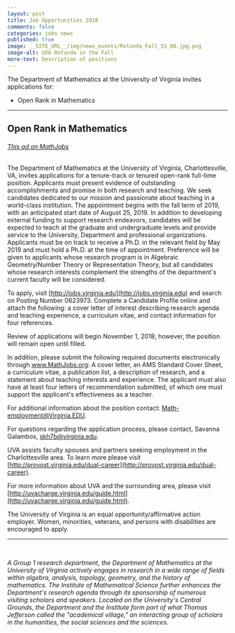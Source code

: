 ```yaml
---
layout: post
title: Job Opportunities 2018
comments: false
categories: jobs news
published: true
image: __SITE_URL__/img/news_events/Rotunda_Fall_SS_08.jpg.png
image-alt: UVA Rotunda in the Fall
more-text: Description of positions
---
```


The Department of Mathematics at the University of Virginia invites applications for: 

- Open Rank in Mathematics

<!--more-->

---

## Open Rank in Mathematics

###### [This ad on MathJobs](http://www.mathjobs.org/jobs/jobs/12466)

The Department of Mathematics at the University of Virginia, Charlottesville, VA, invites applications for a tenure-track or tenured open-rank full-time position. Applicants must present evidence of outstanding accomplishments and promise in both research and teaching. We seek candidates dedicated to our mission and passionate about teaching in a world-class institution. The appointment begins with the fall term of 2019, with an anticipated start date of August 25, 2019.
In addition to developing external funding to support research endeavors, candidates will be expected to teach at the graduate and undergraduate levels and provide service to the University, Department and professional organizations. Applicants must be on track to receive a Ph.D. in the relevant field by May 2019 and must hold a Ph.D. at the time of appointment. Preference will be given to applicants whose research program is in Algebraic Geometry/Number Theory or Representation Theory, but all candidates whose research interests complement the strengths of the department's current faculty will be considered.

To apply, visit [http://jobs.virginia.edu](http://jobs.virginia.edu) and search on Posting Number 0623973. Complete a Candidate Profile online and attach the following: a cover letter of interest describing research agenda and teaching experience, a curriculum vitae, and contact information for four references.

Review of applications will begin November 1, 2018; however, the position will remain open until filled.

In addition, please submit the following required documents electronically through www.MathJobs.org: A cover letter, an AMS Standard Cover Sheet, a curriculum vitae, a publication list, a description of research, and a statement about teaching interests and experience. The applicant must also have at least four letters of recommendation submitted, of which one must support the applicant's effectiveness as a teacher.

For additional information about the position contact: [Math-employment@Virginia.EDU](mailto:Math-employment@Virginia.EDU).

For questions regarding the application process, please contact, Savanna Galambos, [skh7b@virginia.edu](mailto:skh7b@virginia.edu).

UVA assists faculty spouses and partners seeking employment in the Charlottesville area. To learn more please visit [http://provost.virginia.edu/dual-career](http://provost.virginia.edu/dual-career).

For more information about UVA and the surrounding area, please visit [http://uvacharge.virginia.edu/guide.html](http://uvacharge.virginia.edu/guide.html).

The University of Virginia is an equal opportunity/affirmative action employer. Women, minorities, veterans, and persons with disabilities are encouraged to apply.

---

<br>

*A Group 1 research department, the Department of Mathematics at the University of Virginia actively engages in research in a wide range of fields within algebra, analysis, topology, geometry, and the history of mathematics. The Institute of Mathematical Science further enhances the Department's research agenda through its sponsorship of numerous visiting scholars and speakers. Located on the University's Central Grounds, the Department and the Institute form part of what Thomas Jefferson called the "academical village," an interacting group of scholars in the humanities, the social sciences and the sciences.*
